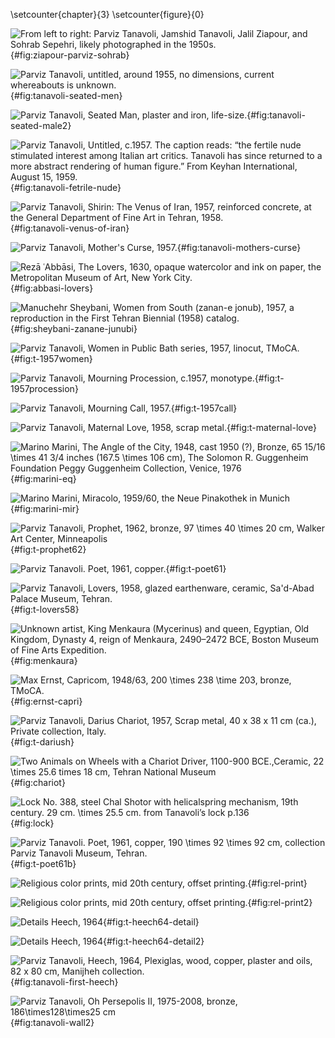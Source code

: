 \setcounter{chapter}{3} 
\setcounter{figure}{0}

![From left to right: Parviz Tanavoli, Jamshid Tanavoli, Jalil Ziapour, and Sohrab Sepehri, likely photographed in the 1950s.](ziapour-parviz-sohrab.png){#fig:ziapour-parviz-sohrab}

![Parviz Tanavoli, untitled, around 1955, no dimensions, current whereabouts is unknown.](tanavoli-seated-men.png){#fig:tanavoli-seated-men}

![Parviz Tanavoli, *Seated Man*, plaster and iron, life-size.](tanavoli-seated-man2.png){#fig:tanavoli-seated-male2}

![Parviz Tanavoli, Untitled, c.1957. The caption reads: “the fertile nude stimulated interest among Italian art critics. Tanavoli has since returned to a more abstract rendering of human figure.” From Keyhan International, August 15, 1959.](parviz-fertile-nude.png){#fig:tanavoli-fetrile-nude}

![Parviz Tanavoli, *Shirin: The Venus of Iran*, 1957, reinforced concrete, at the General Department of Fine Art in Tehran, 1958.](tanavoli-venus-of-iran.png){#fig:tanavoli-venus-of-iran}

![Parviz Tanavoli, *Mother's Curse*, 1957.](tanavoli-mother-curse.png){#fig:tanavoli-mothers-curse}

![Rezā ʿAbbāsi, *The Lovers*, 1630, opaque watercolor and ink on paper, the Metropolitan Museum of Art, New York City.](abbasi-lovers.png){#fig:abbasi-lovers}

![Manuchehr Sheybani, *Women from South (zanan-e jonub)*, 1957, a reproduction in the First Tehran Biennial (1958) catalog.](Picture1.png){#fig:sheybani-zanane-junubi}

![Parviz Tanavoli, *Women in Public Bath* series, 1957, linocut, TMoCA.](women.png){#fig:t-1957women}

![Parviz Tanavoli, *Mourning Procession*, c.1957, monotype.](procession.png){#fig:t-1957procession}

![Parviz Tanavoli, *Mourning Call*, 1957.](tanavoli-akhund.png){#fig:t-1957call}

![Parviz Tanavoli, *Maternal Love*, 1958, scrap metal.](tanavoli_ahu.png){#fig:t-maternal-love}

![Marino Marini, The Angle of the City, 1948, cast 1950 (?), Bronze, $65 15/16 \times 41 3/4 inches (167.5 \times 106 cm)$, The Solomon R. Guggenheim Foundation Peggy Guggenheim Collection, Venice, 1976](marini-eq.png){#fig:marini-eq}

![Marino Marini, *Miracolo*, 1959/60, the Neue Pinakothek in Munich](MariniMiracolo.jpg){#fig:marini-mir}

![Parviz Tanavoli, *Prophet*, 1962, bronze, $97 \times 40 \times 20 cm$, Walker Art Center, Minneapolis](prophet.jpg){#fig:t-prophet62}

![Parviz Tanavoli. *Poet*, 1961, copper.](20230714145909.png){#fig:t-poet61}

![Parviz Tanavoli, *Lovers*, 1958, glazed earthenware, ceramic, Sa'd-Abad Palace Museum, Tehran.](20230721130127.png){#fig:t-lovers58}

![Unknown artist, King Menkaura (Mycerinus) and queen, Egyptian, Old Kingdom, Dynasty 4, reign of Menkaura, 2490–2472 BCE, Boston Museum of Fine Arts Expedition.](SC227869_1680_0.jpg){#fig:menkaura}

![Max Ernst, *Capricom*, 1948/63, $200 \times 238 \time 203$, bronze, TMoCA.](66_6ec6a809456009f1a58a430b3682adfd_1540210856-1.jpg){#fig:ernst-capri}

![Parviz Tanavoli, *Darius Chariot*, 1957, Scrap metal, 40 x 38 x 11 cm (ca.), Private collection, Italy.](2-025.jpg){#fig:t-dariush}

![Two Animals on Wheels with a Chariot Driver, 1100-900 BCE.,Ceramic, $22 \times 25.6 times 18 cm$, Tehran National Museum](20230709100640.png){#fig:chariot}

![Lock No. 388, steel Chal Shotor with helicalspring mechanism, 19th century. $29 cm. \times 25.5 cm$. from Tanavoli’s lock p.136](lock.png){#fig:lock}

![Parviz Tanavoli. *Poet*, 1961, copper, $190 \times 92 \times 92 cm$, collection Parviz Tanavoli Museum, Tehran.](20230712195811.png){#fig:t-poet61b}

![Religious color prints, mid 20th century, offset printing.](20230721124432.png){#fig:rel-print}

![Religious color prints, mid 20th century, offset printing.](20230721124656.png){#fig:rel-print2}


![Details *Heech*, 1964](tanavoli-heech-hands.png){#fig:t-heech64-detail}

![Details *Heech*, 1964](tanavoli-heech-neon.png){#fig:t-heech64-detail2}

![Parviz Tanavoli, Heech, 1964, Plexiglas, wood, copper, plaster and oils, 82 x 80 cm, Manijheh collection.](tanavoli-first-heech.png){#fig:tanavoli-first-heech}

![Parviz Tanavoli, *Oh Persepolis II*, 1975-2008, bronze, $186\times128\times25$ cm](tanavoli-wall-p2.png){#fig:tanavoli-wall2}


